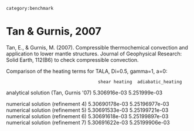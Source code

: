 ```{tags}
category:benchmark
```

# Tan & Gurnis, 2007
Tan, E., & Gurnis, M. (2007). Compressible thermochemical convection
and application to lower mantle structures. Journal of Geophysical
Research: Solid Earth, 112(B6) to check compressible convection.

Comparison of the heating terms for TALA, Di=0.5, gamma=1, a=0:

                                       shear heating  adiabatic_heating

analytical solution (Tan, Gurnis '07)  5.306916e-03   5.251999e-03

numerical solution (refinement 4)      5.30690178e-03 5.25196977e-03
numerical solution (refinement 5)      5.30691533e-03 5.25199721e-03
numerical solution (refinement 6)      5.30691618e-03 5.25199897e-03
numerical solution (refinement 7)      5.30691622e-03 5.25199906e-03
